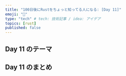 ```yaml
---
title: "100日後にRustをちょっと知ってる人になる: [Day 11]"
emoji: "🦀"
type: "tech" # tech: 技術記事 / idea: アイデア
topics: [rust]
published: false
---
```

## Day 11 のテーマ

## Day 11 のまとめ
